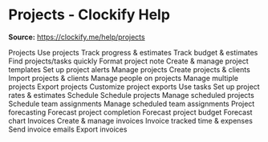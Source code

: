 # Projects - Clockify Help

**Source:** https://clockify.me/help/projects

Projects
Use projects
Track progress & estimates
Track budget & estimates
Find projects/tasks quickly
Format project note
Create & manage project templates
Set up project alerts
Manage projects
Create projects & clients
Import projects & clients
Manage people on projects
Manage multiple projects
Export projects
Customize project exports
Use tasks
Set up project rates & estimates
Schedule
Schedule projects
Manage scheduled projects
Schedule team assignments
Manage scheduled team assignments
Project forecasting
Forecast project completion
Forecast project budget
Forecast chart
Invoices
Create & manage invoices
Invoice tracked time & expenses
Send invoice emails
Export invoices